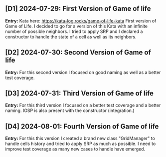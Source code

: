 ## [D1] 2024-07-29: First Version of Game of life
**Entry:**
Kata here: https://kata-log.rocks/game-of-life-kata
First version of Game of Life. I decided to go for a version of this Kata with an infinite number of possible neighbors. I tried to apply SRP and I declared a constructor to handle the state of a cell as well as its neighbors.

## [D2] 2024-07-30: Second Version of Game of life
**Entry:**
For this second version I focused on good naming as well as a better test coverage.

## [D3] 2024-07-31: Third Version of Game of life
**Entry:**
For this third version I focused on a better test coverage and a better naming. IOSP is also present with the constructor (integration.)

## [D4] 2024-08-01: Fourth Version of Game of life
**Entry:**
For this this version I created a brand new class "GridManager" to handle cells history and tried to apply SRP as much as possible. I need to improve test coverage as many new cases to handle have emerged.